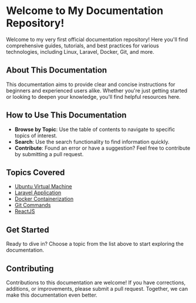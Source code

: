 # Welcome to My Documentation Repository!

Welcome to my very first official documentation repository! Here you'll find comprehensive guides, tutorials, and best practices for various technologies, including Linux, Laravel, Docker, Git, and more.

## About This Documentation

This documentation aims to provide clear and concise instructions for beginners and experienced users alike. Whether you're just getting started or looking to deepen your knowledge, you'll find helpful resources here.

## How to Use This Documentation

- **Browse by Topic**: Use the table of contents to navigate to specific topics of interest.
- **Search**: Use the search functionality to find information quickly.
- **Contribute**: Found an error or have a suggestion? Feel free to contribute by submitting a pull request.

## Topics Covered

- [Ubuntu Virtual Machine](ubuntu-virtual-machine/README.md)
- [Laravel Application](laravel-application/README.md)
- [Docker Containerization](docker-containerization/README.md)
- [Git Commands](git-commands/README.md)
- [ReactJS](ReactJS/README.md)

## Get Started

Ready to dive in? Choose a topic from the list above to start exploring the documentation.

## Contributing

Contributions to this documentation are welcome! If you have corrections, additions, or improvements, please submit a pull request. Together, we can make this documentation even better.
